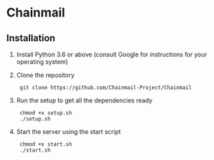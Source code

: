 # Chainmail
## Installation
1. Install Python 3.6 or above (consult Google for instructions for your operating system)
2. Clone the repository

        git clone https://github.com/Chainmail-Project/Chainmail

3. Run the setup to get all the dependencies ready

        chmod +x setup.sh
        ./setup.sh
        
4. Start the server using the start script

        chmod +x start.sh
        ./start.sh
